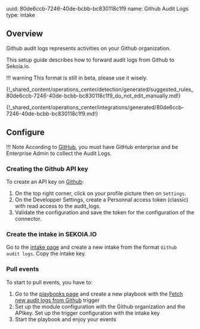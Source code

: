 uuid: 80de6ccb-7246-40de-bcbb-bc830118c1f9
name: Github Audit Logs
type: intake

## Overview
Github audit logs represents activities on your Github organization.

This setup guide describes how to forward audit logs from Github to Sekoia.io.

!!! warning
    This format is still in beta, please use it wisely.

{!_shared_content/operations_center/detection/generated/suggested_rules_80de6ccb-7246-40de-bcbb-bc830118c1f9_do_not_edit_manually.md!}

{!_shared_content/operations_center/integrations/generated/80de6ccb-7246-40de-bcbb-bc830118c1f9.md!}

## Configure

!!! Note
    According to [GitHub](https://docs.github.com/en/enterprise-cloud@latest/rest/enterprise-admin/audit-log), you must have GitHub enterprise and be Enterprise Admin to collect the Audit Logs.

### Creating the Github API key

To create an API key on [Github](https://github.com/):

1. On the top right corner, click on your profile picture then on `Settings`.
2. On the Developper Settings, create a Personnal access token (classic) with read access to the audit_logs.
3. Validate the configuration and save the token for the configuration of the connector.


### Create the intake in SEKOIA.IO

Go to the [intake page](https://app.sekoia.io/operations/intakes) and create a new intake from the format `Github  audit logs`. Copy the intake key.

### Pull events

To start to pull events, you have to:

1. Go to the [playbooks page](https://app.sekoia.io/operations/playbooks) and create a new playbook with the [Fetch new audit logs from Github](../../../automate/library/github.md) trigger
2. Set up the module configuration with the Github organization and the APIkey. Set up the trigger configuration with the intake key
3. Start the playbook and enjoy your events
